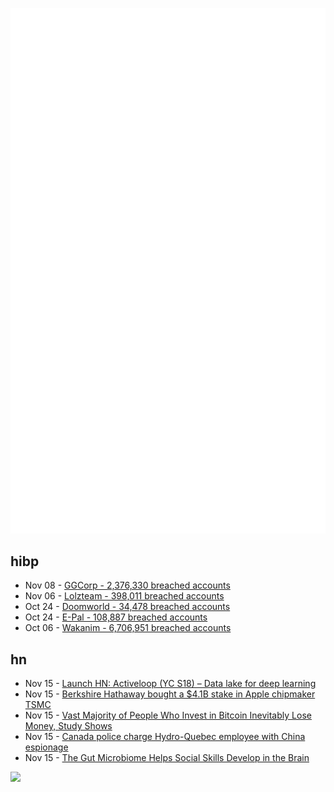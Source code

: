 ![Metrics](https://raw.githubusercontent.com/phixion/phixion/master/metrics.svg)

## hibp

<!--
for https://github.com/phixion/phixion/blob/main/.github/workflows/feeds.yml
-->
<!--START_SECTION:haveibeenpwnd-->
- Nov 08 - [GGCorp - 2,376,330 breached accounts](https://haveibeenpwned.com/PwnedWebsites#GGCorp)
- Nov 06 - [Lolzteam - 398,011 breached accounts](https://haveibeenpwned.com/PwnedWebsites#Lolzteam)
- Oct 24 - [Doomworld - 34,478 breached accounts](https://haveibeenpwned.com/PwnedWebsites#Doomworld)
- Oct 24 - [E-Pal - 108,887 breached accounts](https://haveibeenpwned.com/PwnedWebsites#EPal)
- Oct 06 - [Wakanim - 6,706,951 breached accounts](https://haveibeenpwned.com/PwnedWebsites#Wakanim)
<!--END_SECTION:haveibeenpwnd-->

## hn

<!--
for https://github.com/phixion/phixion/blob/main/.github/workflows/feeds.yml
-->
<!--START_SECTION:hn-->
- Nov 15 - [Launch HN: Activeloop (YC S18) – Data lake for deep learning](https://news.ycombinator.com/item?id=33610834)
- Nov 15 - [Berkshire Hathaway bought a $4.1B stake in Apple chipmaker TSMC](https://9to5mac.com/2022/11/15/berkshire-hathaway-bought/)
- Nov 15 - [Vast Majority of People Who Invest in Bitcoin Inevitably Lose Money, Study Shows](https://gizmodo.com/bitcoin-crypto-bank-of-international-settlements-1849784466)
- Nov 15 - [Canada police charge Hydro-Quebec employee with China espionage](https://www.bbc.com/news/world-us-canada-63631933)
- Nov 15 - [The Gut Microbiome Helps Social Skills Develop in the Brain](https://www.quantamagazine.org/the-gut-microbiome-helps-social-skills-develop-in-the-brain-20221115/)
<!--END_SECTION:hn-->

<!--
for https://yhype.me
-->
![](https://hit.yhype.me/github/profile?user_id=13013670)
